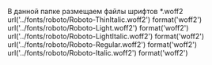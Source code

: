 В данной папке размещаем файлы шрифтов *.woff2
url('../fonts/roboto/Roboto-ThinItalic.woff2') format('woff2')
url('../fonts/roboto/Roboto-Light.woff2') format('woff2')
url('../fonts/roboto/Roboto-LightItalic.woff2') format('woff2')
url('../fonts/roboto/Roboto-Regular.woff2') format('woff2')
url('../fonts/roboto/Roboto-Italic.woff2') format('woff2')
